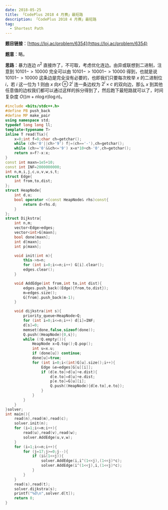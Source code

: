```yaml
---
date: 2018-05-25
title: 「CodePlus 2018 4 月赛」最短路
description: 「CodePlus 2018 4 月赛」最短路
tag:
  - Shortest Path
---
```


**题目链接**：[https://loj.ac/problem/6354](https://loj.ac/problem/6354)

**题意**：略。

**思路**：暴力连边 $n^2$ 直接炸了，不可取，考虑优化连边。由异或联想到二进制，注意到 $10101->10000$ 完全可以由 $10101->10001->10000$ 得到，也就是说 $10101->10000$ 这条边是完全没有必要的，也即我们只要每次枚举 $x$ 的二进制位 $i$，若 $i$ 这一位为 $1$ 则由 $x$ 向$x\oplus 2^i$ 连一条边权为 $2^i\times c$ 的双向边，那么 $x$ 到其他任意值的边权我们都可以通过这样的拆分得到了，然后跑下最短路就可以了，时间复杂度 $O((m+n\log n)\log n)$。

```cpp
#include <bits/stdc++.h>
#define PB push_back
#define MP make_pair
using namespace std;
typedef long long ll;
template<typename T>
inline T read(T&x){
	x=0;int f=0;char ch=getchar();
	while (ch<'0'||ch>'9') f|=(ch=='-'),ch=getchar();
	while (ch>='0'&&ch<='9') x=x*10+ch-'0',ch=getchar();
	return x=f?-x:x;
}
const int maxn=1e5+10;
const int INF=2000000000;
int n,m,i,j,c,u,v,w,s,t;
struct Edge{
    int from,to,dist;
};
struct HeapNode{
    int d,u;
    bool operator <(const HeapNode& rhs)const{
        return d>rhs.d;
    }
};
struct Dijkstra{
    int n,m;
    vector<Edge>edges;
    vector<int>G[maxn];
    bool done[maxn];
    int d[maxn];
    int p[maxn];

    void init(int n){
        this->n=n;
        for (int i=0;i<=n;i++) G[i].clear();
        edges.clear();
    }

    void AddEdge(int from,int to,int dist){
        edges.push_back((Edge){from,to,dist});
        m=edges.size();
        G[from].push_back(m-1);
    }

    void dijkstra(int s){
        priority_queue<HeapNode>Q;
        for (int i=0;i<=n;i++) d[i]=INF;
        d[s]=0;
        memset(done,false,sizeof(done));
        Q.push((HeapNode){0,s});
        while (!Q.empty()){
            HeapNode x=Q.top();Q.pop();
            int u=x.u;
            if (done[u]) continue;
            done[u]=true;
            for (int i=0;i<(int)G[u].size();i++){
                Edge &e=edges[G[u][i]];
                if (d[e.to]>d[u]+e.dist){
                    d[e.to]=d[u]+e.dist;
                    p[e.to]=G[u][i];
                    Q.push((HeapNode){d[e.to],e.to});
                }
            }
        }
    }
}solver;
int main(){
	read(n),read(m),read(c);
	solver.init(n);
	for (i=1;i<=m;i++){
		read(u),read(v),read(w);
		solver.AddEdge(u,v,w);
	}
	for (i=1;i<=n;i++){
		for (j=17;j>=0;j--){
			if (i&(1<<j)){
				solver.AddEdge(i,i^(1<<j),(1<<j)*c);
				solver.AddEdge(i^(1<<j),i,(1<<j)*c);
			}
		}
	}
	read(s),read(t);
	solver.dijkstra(s);
	printf("%d\n",solver.d[t]);
	return 0;
}
```
